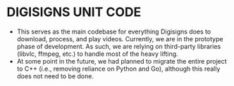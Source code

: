 # DIGISIGNS UNIT CODE

* This serves as the main codebase for everything Digisigns does to download, process, and play videos. Currently, we are in the prototype phase of development. As such, we are relying on third-party libraries (libvlc, ffmpeg, etc.) to handle most of the heavy lifting.
* At some point in the future, we had planned to migrate the entire project to C++ (i.e., removing reliance on Python and Go), although this really does not need to be done.

